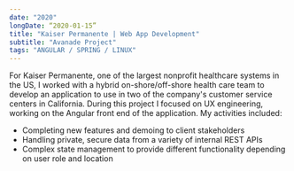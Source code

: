 ```yaml
---
date: "2020"
longDate: “2020-01-15”
title: "Kaiser Permanente | Web App Development"
subtitle: "Avanade Project"
tags: "ANGULAR / SPRING / LINUX"
---
```


For Kaiser Permanente, one of the largest nonprofit healthcare systems in the US, I worked with a hybrid on-shore/off-shore health care team to develop an application to use in two of the company's customer service centers in California. During this project I focused on UX engineering, working on the Angular front end of the application. My activities included:

- Completing new features and demoing to client stakeholders
- Handling private, secure data from a variety of internal REST APIs
-  Complex state management to provide different functionality depending on user role and location